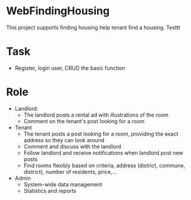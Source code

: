 # WebFindingHousing 
This project supports finding housing help tenant find a housing. Testtt

# Task
- Register, login user, CRUD the basic function
# Role
- Landlord:
  + The landlord posts a rental ad with illustrations of the room
  + Comment on the tenant's post looking for a room
- Tenant
  + The tenant posts a post looking for a room, providing the exact address so they can look around
  + Comment and discuss with the landlord
  + Follow landlord and receive notifications when landlord post new posts
  + Find rooms flexibly based on criteria, address (district, commune, district), number of residents, price,...
- Admin
  + System-wide data management
  + Statistics and reports
